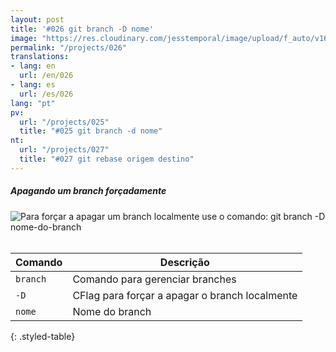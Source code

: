 ```yaml
---
layout: post
title: '#026 git branch -D nome'
image: "https://res.cloudinary.com/jesstemporal/image/upload/f_auto/v1642878675/gitfichas/pt/026/thumbnail_eqj7l8.jpg"
permalink: "/projects/026"
translations:
- lang: en
  url: /en/026
- lang: es
  url: /es/026
lang: "pt"
pv:
  url: "/projects/025"
  title: "#025 git branch -d nome"
nt:
  url: "/projects/027"
  title: "#027 git rebase origem destino"
---
```

##### Apagando um branch forçadamente

<img alt="Para forçar a apagar um branch localmente use o comando: git branch -D nome-do-branch" src="https://res.cloudinary.com/jesstemporal/image/upload/v1642878675/gitfichas/pt/026/full_zsbyng.jpg"><br><br>

| Comando | Descrição |
|---------|-------------|
| `branch` | Comando para gerenciar branches |
| `-D` | CFlag para forçar a apagar o branch localmente |
| `nome` | Nome do branch |
{: .styled-table}
